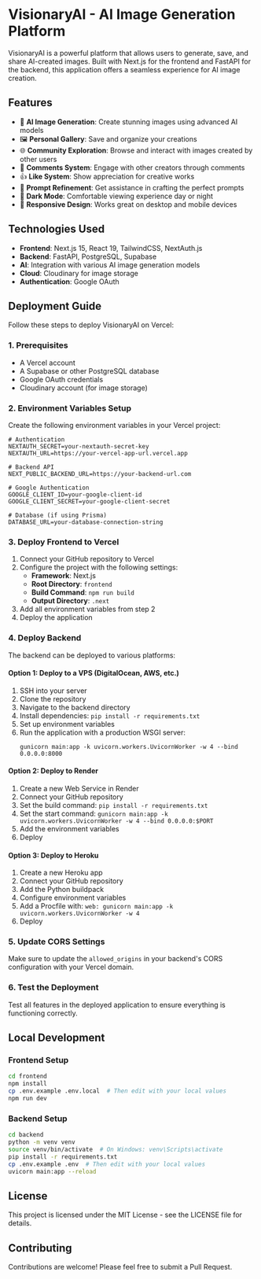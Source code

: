 # VisionaryAI - AI Image Generation Platform

VisionaryAI is a powerful platform that allows users to generate, save, and share AI-created images. Built with Next.js for the frontend and FastAPI for the backend, this application offers a seamless experience for AI image creation.

## Features

- 🎨 **AI Image Generation**: Create stunning images using advanced AI models
- 🖼️ **Personal Gallery**: Save and organize your creations
- 🌐 **Community Exploration**: Browse and interact with images created by other users
- 💬 **Comments System**: Engage with other creators through comments
- 👍 **Like System**: Show appreciation for creative works
- 🔄 **Prompt Refinement**: Get assistance in crafting the perfect prompts
- 🌙 **Dark Mode**: Comfortable viewing experience day or night
- 📱 **Responsive Design**: Works great on desktop and mobile devices

## Technologies Used

- **Frontend**: Next.js 15, React 19, TailwindCSS, NextAuth.js
- **Backend**: FastAPI, PostgreSQL, Supabase
- **AI**: Integration with various AI image generation models
- **Cloud**: Cloudinary for image storage
- **Authentication**: Google OAuth

## Deployment Guide

Follow these steps to deploy VisionaryAI on Vercel:

### 1. Prerequisites

- A Vercel account
- A Supabase or other PostgreSQL database
- Google OAuth credentials
- Cloudinary account (for image storage)

### 2. Environment Variables Setup

Create the following environment variables in your Vercel project:

```
# Authentication
NEXTAUTH_SECRET=your-nextauth-secret-key
NEXTAUTH_URL=https://your-vercel-app-url.vercel.app

# Backend API
NEXT_PUBLIC_BACKEND_URL=https://your-backend-url.com

# Google Authentication
GOOGLE_CLIENT_ID=your-google-client-id
GOOGLE_CLIENT_SECRET=your-google-client-secret

# Database (if using Prisma)
DATABASE_URL=your-database-connection-string

```

### 3. Deploy Frontend to Vercel

1. Connect your GitHub repository to Vercel
2. Configure the project with the following settings:
   - **Framework**: Next.js
   - **Root Directory**: `frontend`
   - **Build Command**: `npm run build`
   - **Output Directory**: `.next`
3. Add all environment variables from step 2
4. Deploy the application

### 4. Deploy Backend

The backend can be deployed to various platforms:

#### Option 1: Deploy to a VPS (DigitalOcean, AWS, etc.)
1. SSH into your server
2. Clone the repository
3. Navigate to the backend directory
4. Install dependencies: `pip install -r requirements.txt`
5. Set up environment variables
6. Run the application with a production WSGI server:
   ```
   gunicorn main:app -k uvicorn.workers.UvicornWorker -w 4 --bind 0.0.0.0:8000
   ```

#### Option 2: Deploy to Render
1. Create a new Web Service in Render
2. Connect your GitHub repository
3. Set the build command: `pip install -r requirements.txt`
4. Set the start command: `gunicorn main:app -k uvicorn.workers.UvicornWorker -w 4 --bind 0.0.0.0:$PORT`
5. Add the environment variables
6. Deploy

#### Option 3: Deploy to Heroku
1. Create a new Heroku app
2. Connect your GitHub repository
3. Add the Python buildpack
4. Configure environment variables
5. Add a Procfile with: `web: gunicorn main:app -k uvicorn.workers.UvicornWorker -w 4`
6. Deploy

### 5. Update CORS Settings

Make sure to update the `allowed_origins` in your backend's CORS configuration with your Vercel domain.

### 6. Test the Deployment

Test all features in the deployed application to ensure everything is functioning correctly.

## Local Development

### Frontend Setup

```bash
cd frontend
npm install
cp .env.example .env.local  # Then edit with your local values
npm run dev
```

### Backend Setup

```bash
cd backend
python -m venv venv
source venv/bin/activate  # On Windows: venv\Scripts\activate
pip install -r requirements.txt
cp .env.example .env  # Then edit with your local values
uvicorn main:app --reload
```

## License

This project is licensed under the MIT License - see the LICENSE file for details.

## Contributing

Contributions are welcome! Please feel free to submit a Pull Request. 

